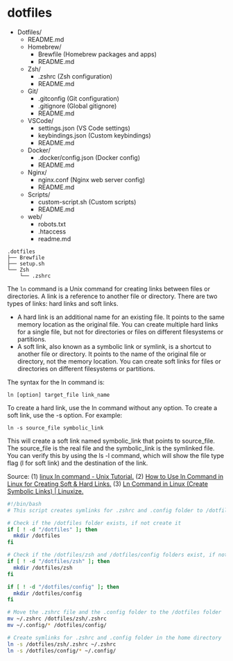 # dotfiles

- Dotfiles/
    - README.md 
    - Homebrew/
        - Brewfile (Homebrew packages and apps)
        - README.md 
    - Zsh/
        - .zshrc (Zsh configuration)
        - README.md 
    - Git/
        - .gitconfig (Git configuration)
        - .gitignore (Global gitignore)
        - README.md 
    - VSCode/
        - settings.json (VS Code settings)
        - keybindings.json (Custom keybindings)
        - README.md 
    - Docker/
        - .docker/config.json (Docker config)
        - README.md 
    - Nginx/
        - nginx.conf (Nginx web server config)
        - README.md 
    - Scripts/
        - custom-script.sh (Custom scripts)
        - README.md 
    - web/
        - robots.txt
        - .htaccess
        - readme.md 

```
.dotfiles
├── Brewfile
├── setup.sh
└── Zsh
    └── .zshrc
```


The `ln` command is a Unix command for creating links between files or directories. A link is a reference to another file or directory. There are two types of links: hard links and soft links.

- A hard link is an additional name for an existing file. It points to the same memory location as the original file. You can create multiple hard links for a single file, but not for directories or files on different filesystems or partitions.
- A soft link, also known as a symbolic link or symlink, is a shortcut to another file or directory. It points to the name of the original file or directory, not the memory location. You can create soft links for files or directories on different filesystems or partitions.

The syntax for the ln command is:

`ln [option] target_file link_name`

To create a hard link, use the ln command without any option. To create a soft link, use the -s option. For example:

`ln -s source_file symbolic_link`

This will create a soft link named symbolic_link that points to source_file. The source_file is the real file and the symbolic_link is the symlinked file. You can verify this by using the ls -l command, which will show the file type flag (l for soft link) and the destination of the link.

Source:
(1) [linux ln command - Unix Tutorial.](https://www.unixtutorial.org/commands/ln)
(2) [How to Use ln Command in Linux for Creating Soft & Hard Links.](https://linuxhandbook.com/ln-command/)
(3) [Ln Command in Linux (Create Symbolic Links) | Linuxize.](https://linuxize.com/post/how-to-create-symbolic-links-in-linux-using-the-ln-command/)


```bash
#!/bin/bash
# This script creates symlinks for .zshrc and .config folder to /dotfiles/zsh and /dotfiles/config folder

# Check if the /dotfiles folder exists, if not create it
if [ ! -d "/dotfiles" ]; then
  mkdir /dotfiles
fi

# Check if the /dotfiles/zsh and /dotfiles/config folders exist, if not create them
if [ ! -d "/dotfiles/zsh" ]; then
  mkdir /dotfiles/zsh
fi

if [ ! -d "/dotfiles/config" ]; then
  mkdir /dotfiles/config
fi

# Move the .zshrc file and the .config folder to the /dotfiles folder
mv ~/.zshrc /dotfiles/zsh/.zshrc
mv ~/.config/* /dotfiles/config/

# Create symlinks for .zshrc and .config folder in the home directory
ln -s /dotfiles/zsh/.zshrc ~/.zshrc
ln -s /dotfiles/config/* ~/.config/
```
